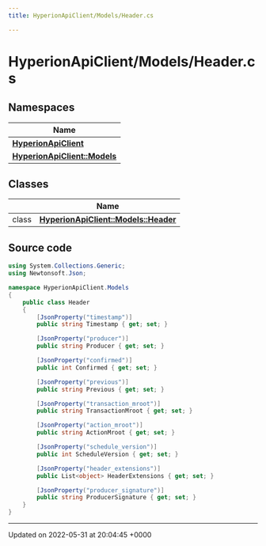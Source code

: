```yaml
---
title: HyperionApiClient/Models/Header.cs

---
```


# HyperionApiClient/Models/Header.cs



## Namespaces

| Name           |
| -------------- |
| **[HyperionApiClient](/Namespaces/namespace_hyperion_api_client.md)**  |
| **[HyperionApiClient::Models](/Namespaces/namespace_hyperion_api_client_1_1_models.md)**  |

## Classes

|                | Name           |
| -------------- | -------------- |
| class | **[HyperionApiClient::Models::Header](/Classes/class_hyperion_api_client_1_1_models_1_1_header.md)**  |




## Source code

```csharp
using System.Collections.Generic;
using Newtonsoft.Json;

namespace HyperionApiClient.Models
{
    public class Header
    {
        [JsonProperty("timestamp")]
        public string Timestamp { get; set; }

        [JsonProperty("producer")]
        public string Producer { get; set; }

        [JsonProperty("confirmed")]
        public int Confirmed { get; set; }

        [JsonProperty("previous")]
        public string Previous { get; set; }

        [JsonProperty("transaction_mroot")]
        public string TransactionMroot { get; set; }

        [JsonProperty("action_mroot")]
        public string ActionMroot { get; set; }

        [JsonProperty("schedule_version")]
        public int ScheduleVersion { get; set; }

        [JsonProperty("header_extensions")]
        public List<object> HeaderExtensions { get; set; }

        [JsonProperty("producer_signature")]
        public string ProducerSignature { get; set; }
    }
}
```


-------------------------------

Updated on 2022-05-31 at 20:04:45 +0000
